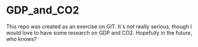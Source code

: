 # GDP_and_CO2
This repo was created as an exercise on GIT. It`s not really serious, though I would love to have some research on GDP and CO2. Hopefully in the future, who knows?
